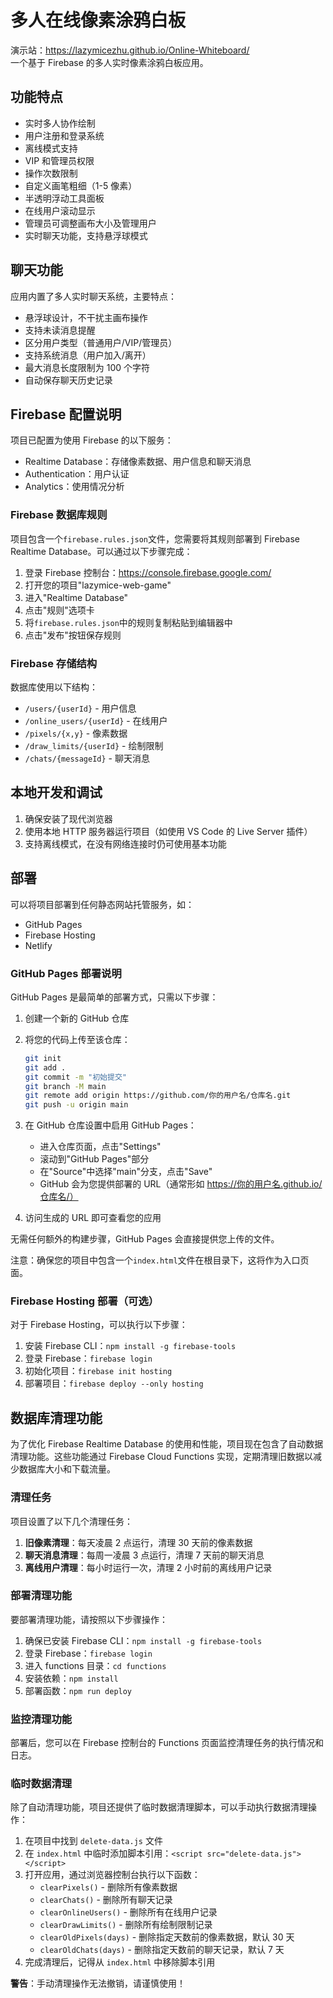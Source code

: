 # 多人在线像素涂鸦白板

演示站：https://lazymicezhu.github.io/Online-Whiteboard/<br>
一个基于 Firebase 的多人实时像素涂鸦白板应用。

## 功能特点

- 实时多人协作绘制
- 用户注册和登录系统
- 离线模式支持
- VIP 和管理员权限
- 操作次数限制
- 自定义画笔粗细（1-5 像素）
- 半透明浮动工具面板
- 在线用户滚动显示
- 管理员可调整画布大小及管理用户
- 实时聊天功能，支持悬浮球模式

## 聊天功能

应用内置了多人实时聊天系统，主要特点：

- 悬浮球设计，不干扰主画布操作
- 支持未读消息提醒
- 区分用户类型（普通用户/VIP/管理员）
- 支持系统消息（用户加入/离开）
- 最大消息长度限制为 100 个字符
- 自动保存聊天历史记录

## Firebase 配置说明

项目已配置为使用 Firebase 的以下服务：

- Realtime Database：存储像素数据、用户信息和聊天消息
- Authentication：用户认证
- Analytics：使用情况分析

### Firebase 数据库规则

项目包含一个`firebase.rules.json`文件，您需要将其规则部署到 Firebase Realtime Database。可以通过以下步骤完成：

1. 登录 Firebase 控制台：https://console.firebase.google.com/
2. 打开您的项目"lazymice-web-game"
3. 进入"Realtime Database"
4. 点击"规则"选项卡
5. 将`firebase.rules.json`中的规则复制粘贴到编辑器中
6. 点击"发布"按钮保存规则

### Firebase 存储结构

数据库使用以下结构：

- `/users/{userId}` - 用户信息
- `/online_users/{userId}` - 在线用户
- `/pixels/{x,y}` - 像素数据
- `/draw_limits/{userId}` - 绘制限制
- `/chats/{messageId}` - 聊天消息

## 本地开发和调试

1. 确保安装了现代浏览器
2. 使用本地 HTTP 服务器运行项目（如使用 VS Code 的 Live Server 插件）
3. 支持离线模式，在没有网络连接时仍可使用基本功能

## 部署

可以将项目部署到任何静态网站托管服务，如：

- GitHub Pages
- Firebase Hosting
- Netlify

### GitHub Pages 部署说明

GitHub Pages 是最简单的部署方式，只需以下步骤：

1. 创建一个新的 GitHub 仓库
2. 将您的代码上传至该仓库：
   ```bash
   git init
   git add .
   git commit -m "初始提交"
   git branch -M main
   git remote add origin https://github.com/你的用户名/仓库名.git
   git push -u origin main
   ```
3. 在 GitHub 仓库设置中启用 GitHub Pages：

   - 进入仓库页面，点击"Settings"
   - 滚动到"GitHub Pages"部分
   - 在"Source"中选择"main"分支，点击"Save"
   - GitHub 会为您提供部署的 URL（通常形如 https://你的用户名.github.io/仓库名/）

4. 访问生成的 URL 即可查看您的应用

无需任何额外的构建步骤，GitHub Pages 会直接提供您上传的文件。

注意：确保您的项目中包含一个`index.html`文件在根目录下，这将作为入口页面。

### Firebase Hosting 部署（可选）

对于 Firebase Hosting，可以执行以下步骤：

1. 安装 Firebase CLI：`npm install -g firebase-tools`
2. 登录 Firebase：`firebase login`
3. 初始化项目：`firebase init hosting`
4. 部署项目：`firebase deploy --only hosting`

## 数据库清理功能

为了优化 Firebase Realtime Database 的使用和性能，项目现在包含了自动数据清理功能。这些功能通过 Firebase Cloud Functions 实现，定期清理旧数据以减少数据库大小和下载流量。

### 清理任务

项目设置了以下几个清理任务：

1. **旧像素清理**：每天凌晨 2 点运行，清理 30 天前的像素数据
2. **聊天消息清理**：每周一凌晨 3 点运行，清理 7 天前的聊天消息
3. **离线用户清理**：每小时运行一次，清理 2 小时前的离线用户记录

### 部署清理功能

要部署清理功能，请按照以下步骤操作：

1. 确保已安装 Firebase CLI：`npm install -g firebase-tools`
2. 登录 Firebase：`firebase login`
3. 进入 functions 目录：`cd functions`
4. 安装依赖：`npm install`
5. 部署函数：`npm run deploy`

### 监控清理功能

部署后，您可以在 Firebase 控制台的 Functions 页面监控清理任务的执行情况和日志。

### 临时数据清理

除了自动清理功能，项目还提供了临时数据清理脚本，可以手动执行数据清理操作：

1. 在项目中找到 `delete-data.js` 文件
2. 在 `index.html` 中临时添加脚本引用：`<script src="delete-data.js"></script>`
3. 打开应用，通过浏览器控制台执行以下函数：
   - `clearPixels()` - 删除所有像素数据
   - `clearChats()` - 删除所有聊天记录
   - `clearOnlineUsers()` - 删除所有在线用户记录
   - `clearDrawLimits()` - 删除所有绘制限制记录
   - `clearOldPixels(days)` - 删除指定天数前的像素数据，默认 30 天
   - `clearOldChats(days)` - 删除指定天数前的聊天记录，默认 7 天
4. 完成清理后，记得从 `index.html` 中移除脚本引用

**警告**：手动清理操作无法撤销，请谨慎使用！
